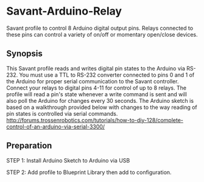 # Savant-Arduino-Relay
Savant profile to control 8 Arduino digital output pins. Relays connected to these pins can control a variety of on/off or momentary open/close devices.
## Synopsis
This Savant profile reads and writes digital pin states to the Arduino via RS-232. You must use a TTL to RS-232 converter connected to pins 0 and 1 of the Arduino for proper serial communication to the Savant controller. Connect your relays to digital pins 4-11 for control of up to 8 relays. The profile will read a pin's state whenever a write command is sent and will also poll the Arduino for changes every 30 seconds. The Arduino sketch is based on a walkthrough provided below with changes to the way reading of pin states is controlled via serial commands.
http://forums.trossenrobotics.com/tutorials/how-to-diy-128/complete-control-of-an-arduino-via-serial-3300/
## Preparation
STEP 1: Install Arduino Sketch to Arduino via USB

STEP 2: Add profile to Blueprint Library then add to configuration.
